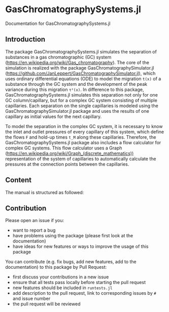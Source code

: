 # GasChromatographySystems.jl

Documentation for GasChromatographySystems.jl



## Introduction

The package GasChromatographySystems.jl simulates the separation of substances in a gas chromatographic (GC) system (https://en.wikipedia.org/wiki/Gas_chromatography). The core of the simulation is realized with the package GasChromatographySimulator.jl (https://github.com/JanLeppert/GasChromatographySimulator.jl), which uses ordinary differential equations (ODE) to model the migration ``t(x)`` of a substance through the GC system and the development of the peak variance during this migration ``τ²(x)``. In difference to this package, GasChromatographySystems.jl simulates this separation not only for one GC column/capillary, but for a complex GC system consisting of multiple capillaries. Each separation on the single capillaries is modeled using the GasChromatographySimulator.jl package and uses the results of one capillary as initial values for the next capillary.

To model the separation in the complex GC system, it is necessary to know the inlet and outlet pressures of every capillary of this system, which define the flows ``F`` and hold-up times ``t_M`` along these capillaries. Therefore, the GasChromatographySystems.jl package also includes a flow calculator for complex GC systems. This flow calculator uses a  Graph (https://en.wikipedia.org/wiki/Graph_(discrete_mathematics)) representation of the system of capillaries to automatically calculate the pressures at the connection points between the capillaries.  

## Content

The manual is structured as followed:



## Contribution

Please open an issue if you:
- want to report a bug 
- have problems using the package (please first look at the documentation)
- have ideas for new features or ways to improve the usage of this package 

You can contribute (e.g. fix bugs, add new features, add to the documentation) to this package by Pull Request: 
- first discuss your contributions in a new issue
- ensure that all tests pass locally before starting the pull request
- new features should be included in `runtests.jl`
- add description to the pull request, link to corresponding issues by `#` and issue number
- the pull request will be reviewed




